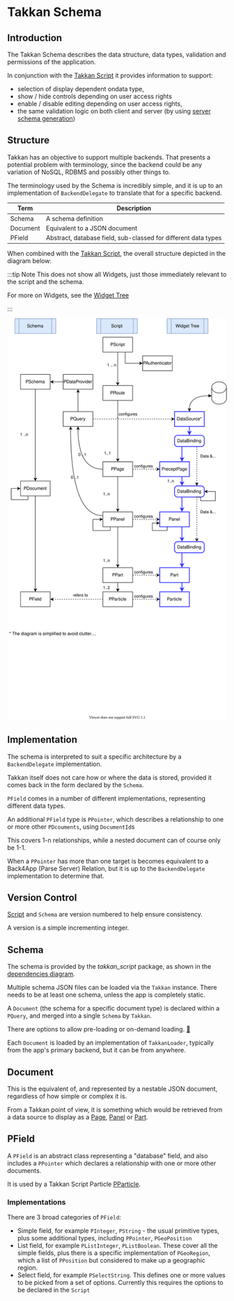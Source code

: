 # Takkan Schema

## Introduction

The Takkan Schema describes the data structure, data types, validation and permissions of the application.  

In conjunction with the [Takkan Script](takkan-script.md) it provides information to support:

- selection of display dependent ondata type,
- show / hide controls depending on user access rights
- enable / disable editing depending on user access rights,
- the same validation logic on both client and server (by using [server schema generation](server-side.md))

## Structure

Takkan has an objective to support multiple backends.  That presents a potential problem with terminology, since the backend could be any variation of NoSQL, RDBMS and possibly other things to.

The terminology used by the Schema is incredibly simple, and it is up to an implementation of `BackendDelegate` to translate that for a specific backend.


| Term      | Description                                                    |
|-----------|----------------------------------------------------------------|
| Schema   | A schema definition                                            |
| Document | Equivalent to a JSON document                                  |
| PField    | Abstract, database field, sub-classed for different data types |                                                                                                  | Field     | Field |


When combined with the [Takkan Script](takkan-script.md), the overall structure depicted in the diagram below:

:::tip Note
This does not show all Widgets, just those immediately relevant to the script and the schema.

For more on Widgets, see the [Widget Tree](./widget-tree.md)

::: 


![overview diagram](../images/takkan-overview.svg)

## Implementation

The schema is interpreted to suit a specific architecture by a `BackendDelegate` implementation.

Takkan itself does not care how or where the data is stored, provided it comes back in the form declared by the `Schema`.

`PField` comes in a number of different implementations, representing different data types.

An additional `PField` type is `PPointer`, which describes a relationship to one or more other `PDcouments`, using `DocumentId`s
 
This covers 1-n relationships, while a nested document can of course only be 1-1.

When a `PPointer` has more than one target is becomes equivalent to a Back4App (Parse Server) Relation, but it is up to the `BackendDelegate` implementation to determine that.


## Version Control

[Script](takkan-script.md) and `Schema` are version numbered to help ensure consistency.

A version is a simple incrementing integer.

## Schema

The schema is provided by the *takkan_script* package, as shown in the [dependencies diagram](./installation.md#dependencies).

Multiple schema JSON files can be loaded via the `Takkan` instance. There needs to be at least one schema, unless the app is completely static.

A `Document` (the schema for a specific document type) is declared within a `PQuery`, and merged into a single `Schema` by `Takkan`.

There are options to allow pre-loading or on-demand loading. [:thinking:](https://gitlab.com/takkan/precept-client/-/issues/25)

Each `Document` is loaded by an implementation of `TakkanLoader`, typically from the app's primary backend, but it can be from anywhere.


## Document

This is the equivalent of, and represented by a nestable JSON document, regardless of how simple or complex it is.  

From a Takkan point of view, it is something which would be retrieved from a data source to display as a [Page](takkan-script.md#page), [Panel](takkan-script.md#panel) or [Part](takkan-script.md#part).


## PField

A `PField` is an abstract class representing a "database" field, and also includes a `PPointer` which declares a relationship with one or more other documents.
 
It is used by a Takkan Script Particle [PParticle](takkan-script.md#particle).


### Implementations

There are 3 broad categories of `PField`:

- Simple field, for example `PInteger`, `PString` - the usual primitive types, plus some additional types, including `PPointer`, `PGeoPosition`
- List field, for example `PListInteger`, `PListBoolean`.  These cover all the simple fields, plus there is a specific implementation of `PGeoRegion`, which a list of `PPosition` but considered to make up a geographic region.
- Select field, for example `PSelectString`.  This defines one or more values to be picked from a set of options.  Currently this requires the options to be declared in the `Script`


